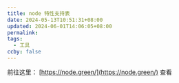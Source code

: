 ```yaml
---
title: node 特性支持表
date: 2024-05-13T10:51:31+08:00
updated: 2024-06-01T14:06:05+08:00
permalink: 
tags:
  - 工具
ccby: false
---
```


前往这里： [https://node.green/](https://node.green/) 查看
